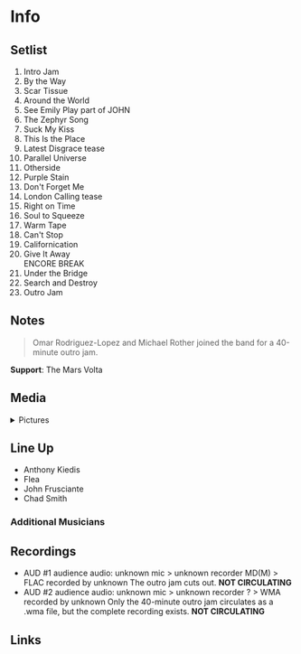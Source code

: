 # Info

## Setlist

1. Intro Jam
2. By the Way
3. Scar Tissue
4. Around the World
5. See Emily Play part of JOHN
6. The Zephyr Song
7. Suck My Kiss
8. This Is the Place
9. Latest Disgrace tease
10. Parallel Universe
11. Otherside
12. Purple Stain
13. Don't Forget Me
14. London Calling tease
15. Right on Time
16. Soul to Squeeze
17. Warm Tape
18. Can't Stop
19. Californication
20. Give It Away
<br> ENCORE BREAK
21. Under the Bridge
22. Search and Destroy
23. Outro Jam

## Notes

> Omar Rodriguez-Lopez and Michael Rother joined the band for a 40-minute outro jam.

**Support**: The Mars Volta

## Media 

<details>
  <summary>Pictures</summary>
  <!--<img alt="Setlist" title="Setlist" src="_.jpg" height="200" />-->
</details>

## Line Up

* Anthony Kiedis
* Flea
* John Frusciante
* Chad Smith

### Additional Musicians

## Recordings

* AUD #1 audience audio: unknown mic > unknown recorder MD(M) > FLAC recorded by unknown The outro jam cuts out. **NOT CIRCULATING** 
* AUD #2 audience audio: unknown mic > unknown recorder ? > WMA recorded by unknown Only the 40-minute outro jam circulates as a .wma file, but the complete recording exists. **NOT CIRCULATING**

## Links
